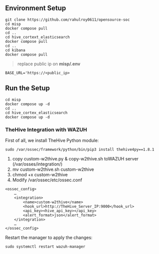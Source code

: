 ## Environment Setup
    git clone https://github.com/rahulroy0611/opensource-soc
    cd misp
    docker compose pull
    cd ..
    cd hive_cortext_elasticsearch
    docker compose pull
    cd ..
    cd kibana
    docker compose pull

> replace public ip on **misp/.env**

    BASE_URL='https://<public_ip>

## Run the Setup
    cd misp
    docker compose up -d
    cd ..
    cd hive_cortex_elasticsearch
    docker compose up -d

### TheHive Integration with WAZUH

First of all, we install TheHive Python module:

``` sudo /var/ossec/framework/python/bin/pip3 install thehive4py==1.8.1 ```

1. copy custom-w2thive.py & copy-w2thive.sh toWAZUH server (/var/osses/integration/)
2. mv custom-w2thive.sh custom-w2thive
3. chmod +x custom-w2thive
4. Modify /var/ossec/etc/ossec.conf
```
<ossec_config>
    …
    <integration>
        <name>custom-w2thive</name>
        <hook_url>http://TheHive_Server_IP:9000</hook_url>
        <api_key><hive_api_key></api_key>
        <alert_format>json</alert_format>
    </integration>
    …
</ossec_config>
```
Restart the manager to apply the changes:

```sudo systemctl restart wazuh-manager```






